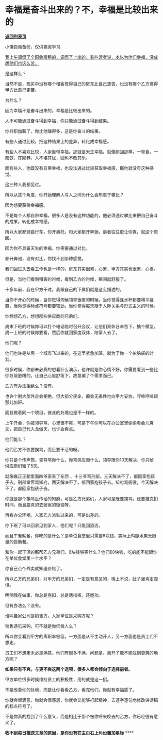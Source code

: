# 幸福是奋斗出来的？不，幸福是比较出来的

[**返回列表页**](/gzh/记忆承载3)

小懒自动备份，仅供查阅学习

[我上午调侃了全职收房租的，调侃了上岸的，有些读者说，本以为他们幸福，没成想他们也这么苦。](http://mp.weixin.qq.com/s?__biz=MzU0MjYwNDU2Mw==&mid=2247514347&idx=1&sn=98faf521eae0dd2dbb0546e85b9ed72b&chksm=fb1ad497cc6d5d813e430ea2de09a47422841f9bd6036a6dd00edbfe6de7eed34aeb5cc33330&scene=21#wechat_redirect)  

是这样么？  

当然不是，现实中没有哪个租客觉得自己的房东比自己更苦，也没有哪个乙方觉得甲方比自己更苦。  

为什么？  

因为幸福不是奋斗出来的，幸福是比较出来的。

人不可能通过奋斗得到幸福，你只能通过奋斗得到结果。  

你升职加薪了，你比他赚得多，这是你奋斗的结果。

有些人通过比较，把这种结果上的差异，转化成幸福感。

有些人不喜欢比较，人家自带幸福，那就是天生幸福，就像颜回那样，一箪食，一瓢饮，在陋巷，人不堪其忧，回也不改其乐。

而有些人，他既没有自带幸福，也没法通过比较获取幸福感，那他就没有这种感觉。  

这三种人我都见过。  

所以从这个角度，你开始理解人与人之间为什么会热衷于攀比？  

因为想要获得幸福感。

不是每个人都自带幸福，很多人是没有这种功能的，他必须通过攀比来把自己奋斗的成果，转化成幸福感。  

所以大家都骑自行车，你开奥托，和大家都开奔驰，前者往往更让你爽，就这个原因。  

因为你不具备天生的幸福，你需要通过对比。

都开奔驰，没有对比，你找不到那种感觉。  

我们回过头去看工作也是一样的，房东其实很累，心累，甲方其实也很累，心累。  

但是，当他们看到租客的时候，看到乙方的时候，瞬间就舒服了。  

十多年前，我在甲方干过，我跟自己的下属们就是这么描述的。  

当你不开心的时候，当你觉得伺候领导很累的时候，当你觉得连水杯都要横平竖直，当你觉得标点符号都要较劲，当你觉得每天限于人际关系与形式主义的时候。  

你想想乙方，想想那些供应商的兄弟们。

周末下班的时候你可以打个电话临时召开会议，让他们双休日辛苦下，搞个模型，周一上班的时候你要看，然后你就回家度双休，陪家人去了。

他们呢？

他们也许是从另一个城市飞过来的，在这里紧急加班，就为了你一个拍脑袋的计划。  

很多时候，你都未必真的想看什么演示，也许就是你心情不好，你需要看到一些比你处境更糟的，让自己心里舒坦下，故意编了个需求而已。

乙方有办法拒绝么？没有。

也许个别大型外企会拒绝，但大部分民企，都会无条件地向甲方妥协，哼哧哼哧跟那儿加班。  

而且做着同一个项目，彼此的处境也是不一样的。  

上午开会，你被领导骂，心里很不爽，可是下午你可以在办公室里偷偷看会儿爽文，把自己代入龙傲天，也许会爽点。  

他们能么？

他们乙方不仅要挨骂，而且要干活的呀。

你只是个传声筒，领导骂你什么，你骂供应商什么，领导限你10天解决，你只给供应商们留了5天。

就像雍正王朝里面四爷家丢了东西
，十三爷骂刑部，三天解决不了，都回家抱孩子去。刑部堂官骂知府，两天解决不了，都回家抱孩子去。知府骂衙役，今天解决不了，都回家抱孩子去。  

你就是那个挨骂且传话的知府，可是乙方兄弟们，人家可是既要挨骂，还要被克扣时间，而且要真的去破案的衙役呀。  

再看办公环境，人家乙方派驻过来的，可是出差的。  

你下班了可以回家见到家人，他们呢？只能回酒店。  

而且午餐晚餐，你吃的是什么？是单位食堂里只需要6块钱，实际上鸡腿水果无限量的自助餐。

和你一起干活的那帮乙方兄弟们，6块钱够买什么？他们60块钱，吃的能不能跟你在单位食堂里一个水平？

你自己点个外卖就知道价格了。

所以乙方的兄弟们，对甲方的兄弟们，一定是有意见的，嘴上不说，肚子里肯定腹诽。  

明明我在做事，你总是克扣，总是瞎指挥，还邀功。  

但有办法么？没有。  

谁叫自家公司是销售方，人家单位是采购方呢？

销售遇见采购，可不就是你伺候人么？  

所以你会看到甲方的离职率极低，一方面是从不主动开人，另一方面也是员工们不想走。  

员工们不想走未必是满意，他们有很多不满，问题是，离开了能不能找到更爽的地方呢？

 **如果只有不爽，与更不爽这两个选项，很多人都会倾向于选择前者。**

甲方单位很多时候维持员工的积极性，用的就是这一招。  

不是改善你的处境，而是让你看看乙方，看完他们，你就有幸福感了。  

你就会很满意，你就会很感恩，你就会又能够打起精神，去逐字逐句地修改讲话稿的标点符号了。

不是你真的找到了什么意义，而是相比于那个被你呼来唤去的乙方，你已经很有意义了。

 **收不到每日推送文章的原因，是你没有在主页右上角设置加星标** ****

